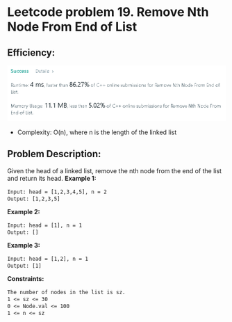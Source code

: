 # Leetcode problem 19.  Remove Nth Node From End of List

## Efficiency:
![efficiency](/19.%20Remove%20Nth%20Node%20From%20End%20of%20List/eff.png)
* Complexity: O(n), where n is the length of the linked list

## Problem Description:
Given the head of a linked list, remove the nth node from the end of the list and return its head.
**Example 1:**
```
Input: head = [1,2,3,4,5], n = 2
Output: [1,2,3,5]
```

**Example 2:**
```
Input: head = [1], n = 1
Output: []
```

**Example 3:**
```
Input: head = [1,2], n = 1
Output: [1]
```

**Constraints:**
```
The number of nodes in the list is sz.
1 <= sz <= 30
0 <= Node.val <= 100
1 <= n <= sz
```